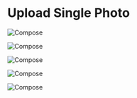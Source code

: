 Upload Single Photo
===================

![Compose](wiki/design/publishing/compose/upload-single-photo/upload-single-photo-01.png "Compose")

![Compose](wiki/design/publishing/compose/upload-single-photo/upload-single-photo-02.png "Compose")

![Compose](wiki/design/publishing/compose/upload-single-photo/upload-single-photo-03.png "Compose")

![Compose](wiki/design/publishing/compose/upload-single-photo/upload-single-photo-04.png "Compose")

![Compose](wiki/design/publishing/compose/upload-single-photo/upload-single-photo-05.png "Compose")